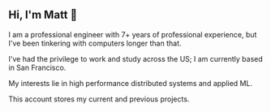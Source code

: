 ## Hi, I'm Matt 👋

I am a professional engineer with 7+ years of professional experience, but I've been tinkering with computers longer than that.

I've had the privilege to work and study across the US; I am currently based in San Francisco.

My interests lie in high performance distributed systems and applied ML.

This account stores my current and previous projects.
